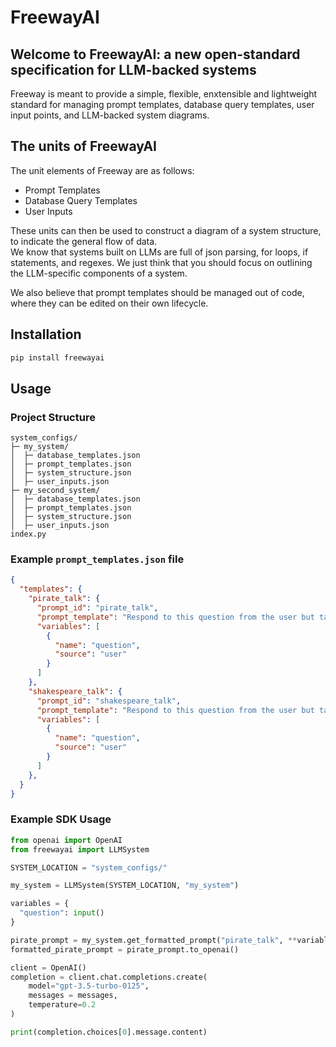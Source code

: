 # FreewayAI

## Welcome to FreewayAI: a new open-standard specification for LLM-backed systems  
Freeway is meant to provide a simple, flexible, enxtensible and lightweight standard for managing prompt templates, database query templates, user input points, and LLM-backed system diagrams. 

## The units of FreewayAI  
The unit elements of Freeway are as follows:  
- Prompt Templates  
- Database Query Templates  
- User Inputs  

These units can then be used to construct a diagram of a system structure, to indicate the general flow of data.  
We know that systems built on LLMs are full of json parsing, for loops, if statements, and regexes. We just think that you should focus on outlining the LLM-specific components of a system.

We also believe that prompt templates should be managed out of code, where they can be edited on their own lifecycle.

## Installation

```bash
pip install freewayai
```


## Usage

### Project Structure

```
system_configs/
├─ my_system/
│  ├─ database_templates.json
│  ├─ prompt_templates.json
│  ├─ system_structure.json
│  ├─ user_inputs.json
├─ my_second_system/
│  ├─ database_templates.json
│  ├─ prompt_templates.json
│  ├─ system_structure.json
│  ├─ user_inputs.json
index.py
```

### Example `prompt_templates.json` file

```json
{
  "templates": {
    "pirate_talk": {
      "prompt_id": "pirate_talk",
      "prompt_template": "Respond to this question from the user but talk like a pirate: {question}. Answer: ",
      "variables": [
        {
          "name": "question",
          "source": "user"
        }
      ]
    },
    "shakespeare_talk": {
      "prompt_id": "shakespeare_talk",
      "prompt_template": "Respond to this question from the user but talk like Shakespeare: {question}. Answer: ",
      "variables": [
        {
          "name": "question",
          "source": "user"
        }
      ]
    },
  }
}
```

### Example SDK Usage

```python
from openai import OpenAI
from freewayai import LLMSystem

SYSTEM_LOCATION = "system_configs/"

my_system = LLMSystem(SYSTEM_LOCATION, "my_system")

variables = {
  "question": input()
}

pirate_prompt = my_system.get_formatted_prompt("pirate_talk", **variables)
formatted_pirate_prompt = pirate_prompt.to_openai()

client = OpenAI()
completion = client.chat.completions.create(
    model="gpt-3.5-turbo-0125",
    messages = messages,
    temperature=0.2
)

print(completion.choices[0].message.content)
```